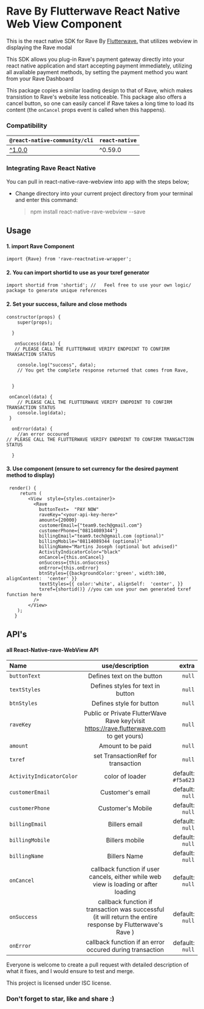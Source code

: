 # Rave By Flutterwave React Native Web View Component
This is the react native SDK for Rave By [Flutterwave.](https://rave.flutterwave.com) that utilizes webview in displaying the Rave modal

This SDK allows you plug-in Rave's payment gateway directly into your react native application and start accepting payment immediately, utilizing all avaliable payment methods, by setting the payment method you want from your Rave Dashboard

This package copies a similar loading design to that of Rave, which makes transistion to Rave's website less noticeable. This package also offers a cancel button, so one can easily cancel if Rave takes a long time to load its content (the ``` onCancel ``` props event is called when this happens).

### Compatibility
|`@react-native-community/cli` |`react-native`|
| --| --|
|[^1.0.0](https://github.com/react-native-community/cli/tree/1.x) |^0.59.0|


### Integrating Rave React Native

You can pull in react-native-rave-webview into app with the steps below;

-   Change directory into your current project directory from your terminal and enter this command:

    > npm install react-native-rave-webview --save

## Usage

#### 1. import Rave Component

    import {Rave} from 'rave-reactnative-wrapper';
    
#### 2. You can import shortid to use as your txref generator  
    import shortid from 'shortid'; //   Feel free to use your own logic/ package to generate unique references

 #### 2. Set your success, failure and close methods



    constructor(props) {
        super(props);

      }

       onSuccess(data) {
       // PLEASE CALL THE FLUTTERWAVE VERIFY ENDPOINT TO CONFIRM TRANSACTION STATUS

        console.log("success", data);
        // You get the complete response returned that comes from Rave,
	

      }

     onCancel(data) {
    	// PLEASE CALL THE FLUTTERWAVE VERIFY ENDPOINT TO CONFIRM TRANSACTION STATUS
    	console.log(data);
     }

      onError(data) {
        //an error occoured
	// PLEASE CALL THE FLUTTERWAVE VERIFY ENDPOINT TO CONFIRM TRANSACTION STATUS 

      }

#### 3. Use component (ensure to set currency for the desired payment method to display)



     render() {
         return (
            <View  style={styles.container}>
              <Rave
                buttonText=  "PAY NOW"
                raveKey="<your-api-key-here>"
                amount={20000}
                customerEmail={"team9.tech@gmail.com"}
                customerPhone={"08114089344"}
                billingEmail="team9.tech@gmail.com (optional)"
                billingMobile="08114089344 (optional)"
                billingName="Martins Joseph (optional but advised)"
                ActivityIndicatorColor="black"
                onCancel={this.onCancel}
                onSuccess={this.onSuccess}
                onError={this.onError}
                btnStyles={{backgroundColor:'green', width:100, alignContent:  'center' }}
                textStyles={{ color:'white', alignSelf:  'center', }}
                txref={shortid()} //you can use your own generated txref function here
              />
            </View>
	    );
	   }



## API's



#### [](https://github.com/react-native-nigeria/react-native-rave-webview#API)all React-Native-rave-WebView API



| Name | use/description | extra |
| :--- | :---: | ---: |
| `buttonText` | Defines text on the button| `null` |
| `textStyles` | Defines styles for text in button | `null` |
| `btnStyles` | Defines style for button | `null` |
| `raveKey` | Public or Private FlutterWave Rave key(visit https://rave.flutterwave.com to get yours) |`null` |
| `amount` | Amount to be paid | `null` |
| `txref` | set TransactionRef for transaction | `null` |
| `ActivityIndicatorColor` | color of loader | default: `#f5a623` |
| `customerEmail` | Customer's email | default: `null` |
| `customerPhone` | Customer's Mobile | default: `null` |
| `billingEmail` | Billers email | default: `null` |
| `billingMobile` | Billers mobile | default: `null` |
| `billingName` | Billers Name | default: `null` |
| `onCancel` | callback function if user cancels, either while web view is loading or after loading | default: `null` |
| `onSuccess` | callback function if transaction was successful (it will return the entire response by Flutterwave's Rave ) | default: `null` |
| `onError` | callback function if an error occured during transaction  | default: `null` |



Everyone is welcome to create a pull request with detailed description of what it fixes, and I would ensure to test and merge.


  This project is licensed under ISC license.




### Don't forget to star, like and share :)
